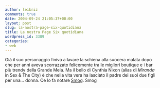 ```yaml
---
author: leibniz
comments: true
date: 2004-09-24 21:05:37+00:00
layout: post
slug: la-nostra-page-six-quotidiana
title: La nostra Page Six quotidiana
wordpress_id: 3389
categories:
- web
---
```


Già il suo personaggio finiva a lavare la schiena alla suocera malata dopo che per anni aveva scorrazzato felicemente tra le migliori boutique e i bar più trendy della Grande Mela. Ma il bello di Cynthia Nixon (alias di _Miranda_ in Sex & The City) è che nella vita vera ha lasciato il padre dei suoi due figli per una... donna. Ce lo fa notare [Smog](http://smog.ilcannocchiale.it/?id_blogdoc=275105).
Smog
